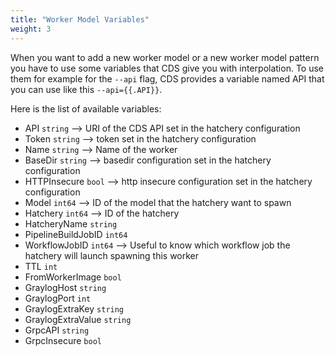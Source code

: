 ```yaml
---
title: "Worker Model Variables"
weight: 3
---
```


When you want to add a new worker model or a new worker model pattern you have to use some variables that CDS give you with interpolation. To use them for example for the `--api` flag, CDS provides a variable named API that you can use like this `--api={{.API}}`.


Here is the list of available variables:

+ API `string` --> URI of the CDS API set in the hatchery configuration
+ Token `string` --> token set in the hatchery configuration
+ Name `string` --> Name of the worker
+ BaseDir `string` --> basedir configuration set in the hatchery configuration
+ HTTPInsecure `bool` --> http insecure configuration set in the hatchery configuration
+ Model `int64` --> ID of the model that the hatchery want to spawn
+ Hatchery `int64` --> ID of the hatchery
+ HatcheryName `string`
+ PipelineBuildJobID `int64`
+ WorkflowJobID `int64` --> Useful to know which workflow job the hatchery will launch spawning this worker
+ TTL `int`
+ FromWorkerImage `bool`   
+ GraylogHost `string`
+ GraylogPort `int`    
+ GraylogExtraKey `string`
+ GraylogExtraValue `string`
+ GrpcAPI `string`
+ GrpcInsecure `bool`
